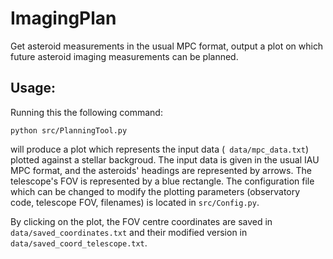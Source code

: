 # ImagingPlan
Get asteroid measurements in the usual MPC format, output a plot on which future asteroid imaging measurements can be planned.

## Usage: 

Running this the following command:

``` python src/PlanningTool.py ```

will produce a plot which represents the input data (``` data/mpc_data.txt```) plotted against a stellar backgroud. The input data is given in the usual IAU MPC format, and the asteroids' headings are represented by arrows. The telescope's FOV is represented by a blue rectangle. The configuration file which can be changed to modify the plotting parameters (observatory code, telescope FOV, filenames) is located in ```src/Config.py```. 

By clicking on the plot, the FOV centre coordinates are saved in ```data/saved_coordinates.txt``` and their modified version in ```data/saved_coord_telescope.txt```. 
